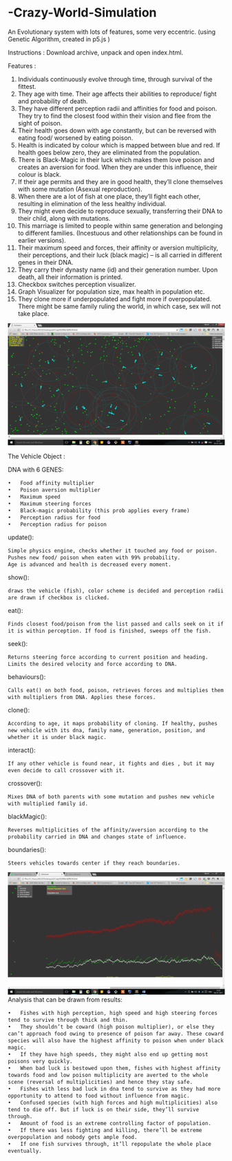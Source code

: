 # -Crazy-World-Simulation
An Evolutionary system with lots of features, some very eccentric.
(using Genetic Algorithm, created in p5.js )

Instructions : Download archive, unpack and open index.html. 


Features :
1.	Individuals continuously evolve through time, through survival of the fittest.
2.	They age with time. Their age affects their abilities to reproduce/ fight and probability of death.
3.	They have different perception radii and affinities for food and poison.
They try to find the closest food within their vision and flee from the sight of poison.
4.	Their health goes down with age constantly, but can be reversed with eating food/ worsened by eating poison.
5.	Health is indicated by colour which is mapped between blue and red. If health goes below zero, they are eliminated from the population.
6.	There is Black-Magic in their luck which makes them love poison and  creates an aversion for food. When they are under this influence, their colour is black.
7.	If their age permits and they are in good health, they’ll clone themselves with some mutation (Asexual reproduction).
8.	When there are a lot of fish at one place, they’ll fight each other, resulting in elimination of the less healthy individual.
9.	They might even decide to reproduce sexually, transferring their DNA to their child, along with mutations.
10.	This marriage is limited to people within same generation and belonging to different families. (Incestuous and other relationships can be found in earlier versions).
11.	Their maximum speed and forces, their affinity or aversion multiplicity, their perceptions, and their luck (black magic) – is all carried in different genes in their DNA.
12.	They carry their dynasty name (id) and their generation number. Upon death, all their information is printed.
13.	Checkbox switches perception visualizer.
14.	Graph Visualizer for population size, max health in population etc.
15.	They clone more if underpopulated and fight more if overpopulated. There might be same family ruling the world, in which case, sex will not take place.


![Screenshot](screens/1058.png)



The Vehicle Object :


DNA with 6 GENES:

    •	Food affinity multiplier
    •	Poison aversion multiplier
    •	Maximum speed
    •	Maximum steering forces 
    •	Black-magic probability (this prob applies every frame)
    •	Perception radius for food
    •	Perception radius for poison


update():

    Simple physics engine, checks whether it touched any food or poison.
    Pushes new food/ poison when eaten with 99% probability.
    Age is advanced and health is decreased every moment.

show():

    draws the vehicle (fish), color scheme is decided and perception radii are drawn if checkbox is clicked.

eat():

    Finds closest food/poison from the list passed and calls seek on it if it is within perception. If food is finished, sweeps off the fish.

seek():

    Returns steering force according to current position and heading. Limits the desired velocity and force according to DNA.


behaviours():

    Calls eat() on both food, poison, retrieves forces and multiplies them with multipliers from DNA. Applies these forces.

clone():

    According to age, it maps probability of cloning. If healthy, pushes new vehicle with its dna, family name, generation, position, and whether it is under black magic.

interact():

    If any other vehicle is found near, it fights and dies , but it may even decide to call crossover with it.

crossover():

    Mixes DNA of both parents with some mutation and pushes new vehicle with multiplied family id.

blackMagic():

    Reverses multiplicities of the affinity/aversion according to the probability carried in DNA and changes state of influence.

boundaries():

  	Steers vehicles towards center if they reach boundaries.



![Screenshot](screens/1060.png)
Analysis that can be drawn from results:

    •	Fishes with high perception, high speed and high steering forces tend to survive through thick and thin.
    •	They shouldn’t be coward (high poison multiplier), or else they can’t approach food owing to presence of poison far away. These coward species will also have the highest affinity to poison when under black magic. 
    •	If they have high speeds, they might also end up getting most poisons very quickly.
    •	When bad luck is bestowed upon them, fishes with highest affinity towards food and low poison multiplicity are averted to the whole scene (reversal of multiplicities) and hence they stay safe.
    •	Fishes with less bad luck in dna tend to survive as they had more opportunity to attend to food without influence from magic.
    •	Confused species (with high forces and high multiplicities) also tend to die off. But if luck is on their side, they’ll survive through.
    •	Amount of food is an extreme controlling factor of population.
    •	If there was less fighting and killing, there’ll be extreme overpopulation and nobody gets ample food.
    •	If one fish survives through, it’ll repopulate the whole place eventually.


